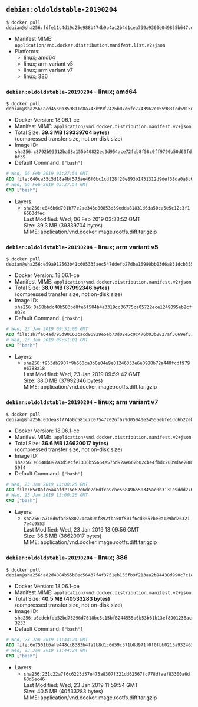 ## `debian:oldoldstable-20190204`

```console
$ docker pull debian@sha256:fdfe11c4d19c25e988b474b9b4ac2b4d1cea739a9360e049855b647cd5a9d2d7
```

-	Manifest MIME: `application/vnd.docker.distribution.manifest.list.v2+json`
-	Platforms:
	-	linux; amd64
	-	linux; arm variant v5
	-	linux; arm variant v7
	-	linux; 386

### `debian:oldoldstable-20190204` - linux; amd64

```console
$ docker pull debian@sha256:acd4560a359811e8a743b99f2426b07d6fc7743962e1559831cd5915def00cd5
```

-	Docker Version: 18.06.1-ce
-	Manifest MIME: `application/vnd.docker.distribution.manifest.v2+json`
-	Total Size: **39.3 MB (39339704 bytes)**  
	(compressed transfer size, not on-disk size)
-	Image ID: `sha256:c8792b93912ba08a155b40822ed9d954ace72feb8f58c0ff9790b50d69fdbf39`
-	Default Command: `["bash"]`

```dockerfile
# Wed, 06 Feb 2019 03:27:54 GMT
ADD file:640ca35c5d18a4bf573ae46f0bc1cd128f20e893b1451312d9def38da0a8c075 in / 
# Wed, 06 Feb 2019 03:27:54 GMT
CMD ["bash"]
```

-	Layers:
	-	`sha256:e846b6d701b77e2ae343d80853d39edda81831d6da50ca5e5c12c3f16563dfec`  
		Last Modified: Wed, 06 Feb 2019 03:33:52 GMT  
		Size: 39.3 MB (39339704 bytes)  
		MIME: application/vnd.docker.image.rootfs.diff.tar.gzip

### `debian:oldoldstable-20190204` - linux; arm variant v5

```console
$ docker pull debian@sha256:e59a912563b41c605335aec547ddefb27dba16980bb03d6a831dcb35579e9b9d
```

-	Docker Version: 18.06.1-ce
-	Manifest MIME: `application/vnd.docker.distribution.manifest.v2+json`
-	Total Size: **38.0 MB (37992346 bytes)**  
	(compressed transfer size, not on-disk size)
-	Image ID: `sha256:0a58bbdc40b583bd8fe6f504b4a3319cc36775ca05722ece1249095eb2cf032e`
-	Default Command: `["bash"]`

```dockerfile
# Wed, 23 Jan 2019 09:51:00 GMT
ADD file:1b7fa64ad795d90163cacd96929e5eb73d02e5c9c476b03b8827af3669ef575f in / 
# Wed, 23 Jan 2019 09:51:01 GMT
CMD ["bash"]
```

-	Layers:
	-	`sha256:f953db2907f9b560ca3b0e04e9e01246333e6e0988b72a440fcdf979e6788a18`  
		Last Modified: Wed, 23 Jan 2019 09:59:42 GMT  
		Size: 38.0 MB (37992346 bytes)  
		MIME: application/vnd.docker.image.rootfs.diff.tar.gzip

### `debian:oldoldstable-20190204` - linux; arm variant v7

```console
$ docker pull debian@sha256:03dea8f77450c581c7c075472026f679d05040e24555ebfe1dc6b22ebf0ef654
```

-	Docker Version: 18.06.1-ce
-	Manifest MIME: `application/vnd.docker.distribution.manifest.v2+json`
-	Total Size: **36.6 MB (36620017 bytes)**  
	(compressed transfer size, not on-disk size)
-	Image ID: `sha256:e6648b092a3d5ecfe1336b55664e575d92ae662b02cbe4fbdc2009dae28859f4`
-	Default Command: `["bash"]`

```dockerfile
# Wed, 23 Jan 2019 13:00:25 GMT
ADD file:65c8afc6a4afd216e62e6de2d6dfca9cbe568496550345ac0b3131e9ddd2768d in / 
# Wed, 23 Jan 2019 13:00:26 GMT
CMD ["bash"]
```

-	Layers:
	-	`sha256:a716d6fad8580221ca89df892fba50f501f6cd3657be0a129bd263217e4c9553`  
		Last Modified: Wed, 23 Jan 2019 13:09:56 GMT  
		Size: 36.6 MB (36620017 bytes)  
		MIME: application/vnd.docker.image.rootfs.diff.tar.gzip

### `debian:oldoldstable-20190204` - linux; 386

```console
$ docker pull debian@sha256:ad2d4084b55b0ec56437f4f3751eb155fb9f213aa2b94438d990c7c1e220d8ee
```

-	Docker Version: 18.06.1-ce
-	Manifest MIME: `application/vnd.docker.distribution.manifest.v2+json`
-	Total Size: **40.5 MB (40533283 bytes)**  
	(compressed transfer size, not on-disk size)
-	Image ID: `sha256:a6edebfdb52bd75296d7618bc5c15bf8244555a6b53b61b13ef8901238ac3233`
-	Default Command: `["bash"]`

```dockerfile
# Wed, 23 Jan 2019 11:44:24 GMT
ADD file:6e7501b6afe448cc8383b4fa2b8d1c6d59c571b8d971f0f0fbb0215a93246128 in / 
# Wed, 23 Jan 2019 11:44:24 GMT
CMD ["bash"]
```

-	Layers:
	-	`sha256:231c22a7f6c6225d57e475a8307f321dd62567fc778dfaef83300a6d63d5ec46`  
		Last Modified: Wed, 23 Jan 2019 11:59:54 GMT  
		Size: 40.5 MB (40533283 bytes)  
		MIME: application/vnd.docker.image.rootfs.diff.tar.gzip
